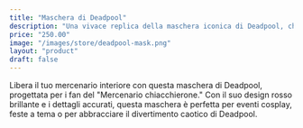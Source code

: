 ```yaml
---
title: "Maschera di Deadpool"
description: "Una vivace replica della maschera iconica di Deadpool, che fonde umorismo ed eroismo."
price: "250.00"
image: "/images/store/deadpool-mask.png"
layout: "product"
draft: false
---
```

Libera il tuo mercenario interiore con questa maschera di Deadpool, progettata per i fan del "Mercenario chiacchierone." Con il suo design rosso brillante e i dettagli accurati, questa maschera è perfetta per eventi cosplay, feste a tema o per abbracciare il divertimento caotico di Deadpool.